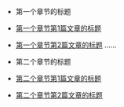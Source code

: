 * 第一个章节的标题

 * [第一个章节第1篇文章的标题](第一个章节第1篇文章的标题的markdown文件)
 * [第一个章节第2篇文章的标题](第一个章节第2篇文章的标题的markdown文件)
 ......

* 第二个章节的标题

 * [第二个章节第1篇文章的标题](第二个章节第1篇文章的标题的markdown文件)
 * [第二个章节第2篇文章的标题](第二个章节第2篇文章的标题的markdown文件)
